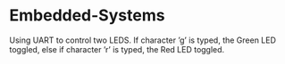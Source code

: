 # Embedded-Systems
Using UART to control two LEDS. If character ’g’ is typed, the Green LED toggled, else if character ’r’ is typed, the Red LED toggled. 
